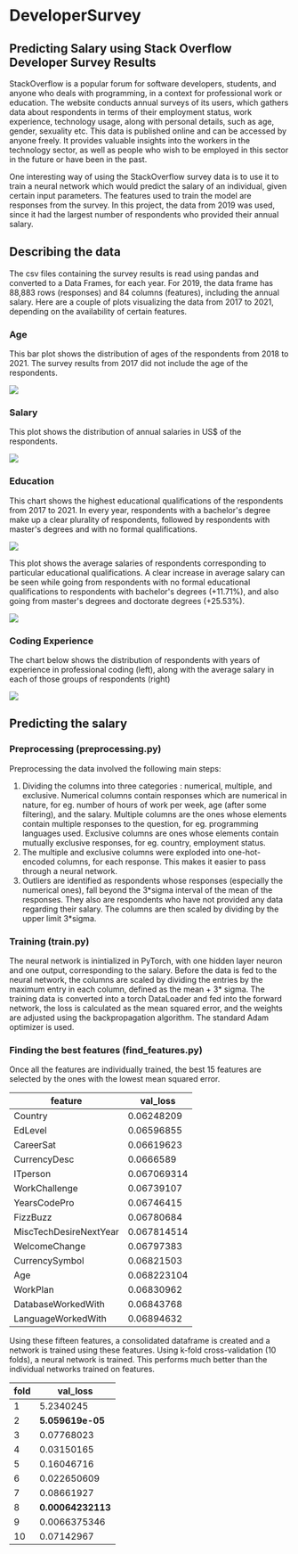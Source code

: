 # DeveloperSurvey

## Predicting Salary using Stack Overflow Developer Survey Results

StackOverflow is a popular forum for software developers, students, and anyone who deals with programming, in a context for professional work or education. The website conducts annual surveys of its users, which gathers data about respondents in terms of their employment status, work experience, technology usage, along with personal details, such as age, gender, sexuality etc. This data is published online and can be accessed by anyone freely. It provides valuable insights into the workers in the technology sector, as well as people who wish to be employed in this sector in the future or have been in the past. 

One interesting way of using the StackOverflow survey data is to use it to train a neural network which would predict the salary of an individual, given certain input parameters. The features used to train the model are responses from the survey. In this project, the data from 2019 was used, since it had the largest number of respondents who provided their annual salary. 

## Describing the data

The csv files containing the survey results is read using pandas and converted to a Data Frames, for each year. For 2019, the data frame has 88,883 rows (responses) and 84 columns (features), including the annual salary. Here are a couple of plots visualizing the data from 2017 to 2021, depending on the availability of certain features.

### Age
This bar plot shows the distribution of ages of the respondents from 2018 to 2021. The survey results from 2017 did not include the age of the respondents.

![](/visualizations/age_distribution.svg)

### Salary
This plot shows the distribution of annual salaries in US$ of the respondents.

![](/visualizations/comp_distribution.svg)

### Education
This chart shows the highest educational qualifications of the respondents from 2017 to 2021. In every year, respondents with a bachelor's degree make up a clear plurality of respondents, followed by respondents with master's degrees and with no formal qualifications.

![](./visualizations/education_distribution.svg)

This plot shows the average salaries of respondents corresponding to particular educational qualifications. A clear increase in average salary can be seen while going from respondents with no formal educational qualifications to respondents with bachelor's degrees (+11.71%), and also going from master's degrees and doctorate degrees (+25.53%).

![](./visualizations/salary_by_education.svg)

### Coding Experience

The chart below shows the distribution of respondents with years of experience in professional coding (left), along with the average salary in each of those groups of respondents (right)

![](./visualizations/experience_and_salary.svg)

## Predicting the salary

### Preprocessing (preprocessing.py)

Preprocessing the data involved the following main steps:
1. Dividing the columns into three categories : numerical, multiple, and exclusive. Numerical columns contain responses which are numerical in nature, for eg. number of hours of work per week, age (after some filtering), and the salary. Multiple columns are the ones whose elements contain multiple responses to the question, for eg. programming languages used. Exclusive columns are ones whose elements contain mutually exclusive responses, for eg. country, employment status.
2. The multiple and exclusive columns were exploded into one-hot-encoded columns, for each response. This makes it easier to pass through a neural network. 
3. Outliers are identified as respondents whose responses (especially the numerical ones), fall beyond the 3\*sigma interval of the mean of the responses. They also are respondents who have not provided any data regarding their salary. The columns are then scaled by dividing by the upper limit 3\*sigma.

### Training (train.py)

The neural network is inintialized in PyTorch, with one hidden layer neuron and one output, corresponding to the salary. Before the data is fed to the neural network, the columns are scaled by dividing the entries by the maximum entry in each column, defined as the mean + 3\* sigma. The training data is converted into a torch DataLoader and fed into the forward network, the loss is calculated as the mean squared error, and the weights are adjusted using the backpropagation algorithm. The standard Adam optimizer is used.

### Finding the best features (find_features.py)

Once all the features are individually trained, the best 15 features are selected by the ones with the lowest mean squared error. 

|feature               |val_loss   |
|----------------------|-----------|
|Country               |0.06248209 |
|EdLevel               |0.06596855 |
|CareerSat             |0.06619623 |
|CurrencyDesc          |0.0666589  |
|ITperson              |0.067069314|
|WorkChallenge         |0.06739107 |
|YearsCodePro          |0.06746415 |
|FizzBuzz              |0.06780684 |
|MiscTechDesireNextYear|0.067814514|
|WelcomeChange         |0.06797383 |
|CurrencySymbol        |0.06821503 |
|Age                   |0.068223104|
|WorkPlan              |0.06830962 |
|DatabaseWorkedWith    |0.06843768 |
|LanguageWorkedWith    |0.06894632 |

Using these fifteen features, a consolidated dataframe is created and a network is trained using these features. Using k-fold cross-validation (10 folds), a neural network is trained. This performs much better than the individual networks trained on features.

|fold                  |val_loss   |
|----------------------|-----------|
|1                     |5.2340245  |
|2                     |**5.059619e-05**|
|3                     |0.07768023 |
|4                     |0.03150165 |
|5                     |0.16046716 |
|6                     |0.022650609|
|7                     |0.08661927 |
|8                     |**0.00064232113**|
|9                     |0.0066375346|
|10                    |0.07142967 |
